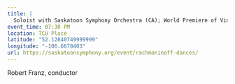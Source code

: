 ```yaml
---
title: |
  Soloist with Saskatoon Symphony Orchestra (CA); World Premiere of Vincent Ho's "Whimsical Concerto of Fanciful Birds"
event_time: 07:30 PM
location: TCU Place
latitude: "52.12840749999999"
longitude: "-106.6678403"
url: https://saskatoonsymphony.org/event/rachmaninoff-dances/
---
```

Robert Franz, conductor